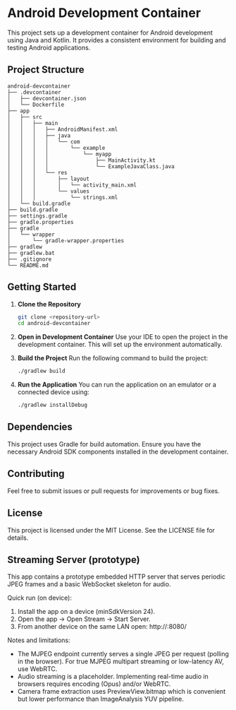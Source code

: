 # Android Development Container

This project sets up a development container for Android development using Java and Kotlin. It provides a consistent environment for building and testing Android applications.

## Project Structure

```
android-devcontainer
├── .devcontainer
│   ├── devcontainer.json
│   └── Dockerfile
├── app
│   ├── src
│   │   ├── main
│   │   │   ├── AndroidManifest.xml
│   │   │   ├── java
│   │   │   │   └── com
│   │   │   │       └── example
│   │   │   │           └── myapp
│   │   │   │               ├── MainActivity.kt
│   │   │   │               └── ExampleJavaClass.java
│   │   │   └── res
│   │   │       ├── layout
│   │   │       │   └── activity_main.xml
│   │   │       └── values
│   │   │           └── strings.xml
│   └── build.gradle
├── build.gradle
├── settings.gradle
├── gradle.properties
├── gradle
│   └── wrapper
│       └── gradle-wrapper.properties
├── gradlew
├── gradlew.bat
├── .gitignore
└── README.md
```

## Getting Started

1. **Clone the Repository**
   ```bash
   git clone <repository-url>
   cd android-devcontainer
   ```

2. **Open in Development Container**
   Use your IDE to open the project in the development container. This will set up the environment automatically.

3. **Build the Project**
   Run the following command to build the project:
   ```bash
   ./gradlew build
   ```

4. **Run the Application**
   You can run the application on an emulator or a connected device using:
   ```bash
   ./gradlew installDebug
   ```

## Dependencies

This project uses Gradle for build automation. Ensure you have the necessary Android SDK components installed in the development container.

## Contributing

Feel free to submit issues or pull requests for improvements or bug fixes.

## License

This project is licensed under the MIT License. See the LICENSE file for details.

## Streaming Server (prototype)

This app contains a prototype embedded HTTP server that serves periodic JPEG frames and a basic WebSocket skeleton for audio.

Quick run (on device):

1. Install the app on a device (minSdkVersion 24).
2. Open the app -> Open Stream -> Start Server.
3. From another device on the same LAN open: http://<device-ip>:8080/

Notes and limitations:
- The MJPEG endpoint currently serves a single JPEG per request (polling in the browser). For true MJPEG multipart streaming or low-latency AV, use WebRTC.
- Audio streaming is a placeholder. Implementing real-time audio in browsers requires encoding (Opus) and/or WebRTC.
- Camera frame extraction uses PreviewView.bitmap which is convenient but lower performance than ImageAnalysis YUV pipeline.
